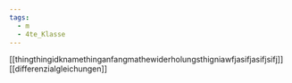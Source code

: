 ```yaml
---
tags:
  - m
  - 4te_Klasse
---
```

[[thingthingidknamethinganfangmathewiderholungsthigniawfjasifjasifjsifj]]
[[differenzialgleichungen]]